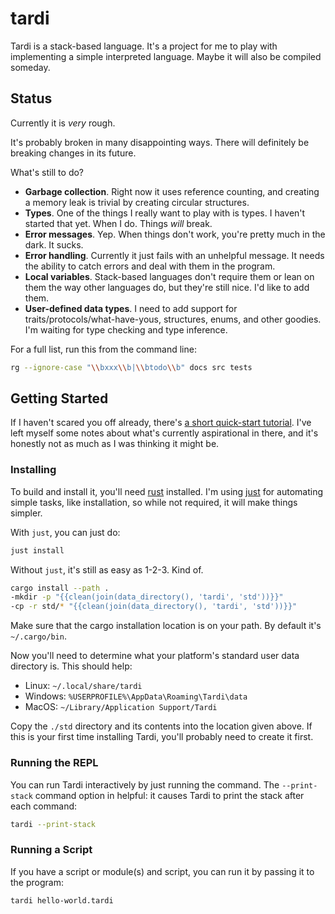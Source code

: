 # tardi

Tardi is a stack-based language. It's a project for me to play with implementing a simple interpreted language. Maybe it will also be compiled someday.

## Status

Currently it is _very_ rough.

It's probably broken in many disappointing ways. There will definitely be breaking changes in its future.

What's still to do?

- **Garbage collection**. Right now it uses reference counting, and creating a memory leak is trivial by creating circular structures.
- **Types**. One of the things I really want to play with is types. I haven't started that yet. When I do. Things _will_ break.
- **Error messages**. Yep. When things don't work, you're pretty much in the dark. It sucks.
- **Error handling**. Currently it just fails with an unhelpful message. It needs the ability to catch errors and deal with them in the program.
- **Local variables**. Stack-based languages don't require them or lean on them the way other languages do, but they're still nice. I'd like to add them.
- **User-defined data types**. I need to add support for traits/protocols/what-have-yous, structures, enums, and other goodies. I'm waiting for type checking and type inference.

For a full list, run this from the command line:

```bash
rg --ignore-case "\\bxxx\\b|\\btodo\\b" docs src tests
```

## Getting Started

If I haven't scared you off already, there's [a short quick-start tutorial](/docs/getting-started.md). I've left myself some notes about what's currently aspirational in there, and it's honestly not as much as I was thinking it might be.

### Installing

To build and install it, you'll need [rust](https://rustup.rs/) installed. I'm using [just](https://just.systems/) for automating simple tasks, like installation, so while not required, it will make things simpler.

With `just`, you can just do:

```bash
just install
```

Without `just`, it's still as easy as 1-2-3. Kind of.

```bash
cargo install --path .
-mkdir -p "{{clean(join(data_directory(), 'tardi', 'std'))}}"
-cp -r std/* "{{clean(join(data_directory(), 'tardi', 'std'))}}"
```

Make sure that the cargo installation location is on your path. By default it's `~/.cargo/bin`.

Now you'll need to determine what your platform's standard user data directory is. This should help:

- Linux: `~/.local/share/tardi`
- Windows: `%USERPROFILE%\AppData\Roaming\Tardi\data`
- MacOS: `~/Library/Application Support/Tardi`

Copy the `./std` directory and its contents into the location given above. If this is your first time installing Tardi, you'll probably need to create it first.

### Running the REPL

You can run Tardi interactively by just running the command. The `--print-stack` command option in helpful: it causes Tardi to print the stack after each command:

```bash
tardi --print-stack
```

### Running a Script

If you have a script or module(s) and script, you can run it by passing it to the program:

```bash
tardi hello-world.tardi
```
